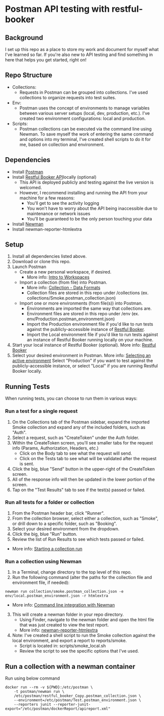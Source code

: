 # Postman API testing with restful-booker
## Background
I set up this repo as a place to store my work and document for myself what I've learned so far. If you're also new to API testing and find something in here that helps you get started, right on!

## Repo Structure
* Collections:
  * Requests in Postman can be grouped into collections. I've used collections to organize requests into test suites.
* Env:
  * Postman uses the concept of environments to manage variables between various server setups (local, dev, production, etc.). I've created two environment configurations: local and production.
* Scripts:
  * Postman collections can be executed via the command line using Newman. To save myself the work of entering the same command and options into my terminal, I've created shell scripts to do it for me, based on collection and environment.
## Dependencies
* Install [Postman](https://www.getpostman.com/)
* Install [Restful Booker API](https://github.com/mwinteringham/restful-booker)locally (optional)
  * This API is deployed publicly and testing against the live version is welcomed.
  * However, I recommend installing and running the API from your machine for a few reasons:
    * You'll get to see the activity logging
    * You won't have to worry about the API being inaccessible due to maintenance or network issues
    * You'll be guaranteed to be the only person touching your data
* Install [Newman](https://github.com/postmanlabs/newman)
* Install newman-reporter-htmlextra
## Setup
1. Install all dependencies listed above.
2. Download or clone this repo.
3. Launch Postman
    * Create a new personal workspace, if desired.
        * More info: [Intro to Workspaces](https://learning.postman.com/docs/collaborating-in-postman/using-workspaces/creating-workspaces/)
    * Import a collection (from file) into Postman.
        * More info: [Collection - Data Formats](https://learning.postman.com/docs/getting-started/importing-and-exporting-data/)
        * Collection files are stored in this repo under /collections (ex. collections/Smoke.postman_collection.json)
    * Import one or more environments (from file(s)) into Postman.
        * Environments are imported the same way that collections are.
        * Environment files are stored in this repo under /env (ex. env/Production.postman_environment.json)
        * Import the Production environment file if you'd like to run tests against the publicly-accessible instance of [Restful Booker](https://restful-booker.herokuapp.com/).
        * Import the Local environment file if you'd like to run tests against an instance of Restful Booker running locally on your machine.
4. Start your local instance of Restful Booker (optional).
More info: [Restful Booker](https://github.com/mwinteringham/restful-booker)
5. Select your desired environment in Postman.
More info: [Selecting an active environment](https://learning.postman.com/docs/sending-requests/managing-environments/)
Select "Production" if you want to test against the publicly-accessible instance, or select "Local" if you are running Restful Booker locally.
## Running Tests
When running tests, you can choose to run them in various ways:

### Run a test for a single request
1. On the Collections tab of the Postman sidebar, expand the imported Smoke collection and expand any of the included folders, such as "Auth".
2. Select a request, such as "CreateToken" under the Auth folder.
3. Within the CreateToken screen, you'll see smaller tabs for the request info (Params, Authorization, Headers, etc.)
   * Click on the Body tab to see what the request will send.
   * Click on the Tests tab to see what will be validated after the request is sent.
4. Click the big, blue "Send" button in the upper-right of the CreateToken screen.
5. All of the response info will then be updated in the lower portion of the screen.
6. Tap on the "Test Results" tab to see if the test(s) passed or failed.
### Run all tests for a folder or collection
1. From the Postman header bar, click "Runner".
2. From the collection browser, select either a collection, such as "Smoke", or drill down to a specific folder, such as "Booking".
3. Select your desired environment from the dropdown.
4. Click the big, blue "Run" button.
5. Review the list of Run Results to see which tests passed or failed.
* More info: [Starting a collection run](https://learning.getpostman.com/docs/postman/collection_runs/starting_a_collection_run/)
### Run a collection using Newman
1. In a Terminal, change directory to the top level of this repo.
2. Run the following command (alter the paths for the collection file and environment file, if needed):
```
newman run collection/smoke.postman_collection.json -e env/local.postman_environment.json -r htmlextra

```
   * More info: [Command line integration with Newman](https://learning.postman.com/docs/postman/collection_runs/command_line_integration_with_newman/)
3. This will create a newman folder in your repo directory.
   * Using Finder, navigate to the newman folder and open the html file that was just created to view the test report.
   * More info: [newman-reporter-htmlextra](https://github.com/DannyDainton/newman-reporter-htmlextra)
4. Note: I've created a shell script to run the Smoke collection against the local environment, and export a report to reports/smoke.
   * Script is located in: scripts/smoke_local.sh
   * Review the script to see the specific options that I've used.

## Run a collection with a newman container
Run using below command
```
docker run --rm -v ${PWD}:/etc/postman \
    -t postman/newman run \
    /etc/postman/restful_booker_Copy.postman_collection.json \
    --environment=/etc/postman/Test.postman_environment.json \
    --reporters junit --reporter-junit-export="/etc/postman/dockerReport/apireport.xml"
```    
